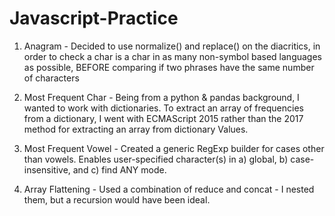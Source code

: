 # Javascript-Practice

1. Anagram - Decided to use normalize() and replace() on the diacritics, in order to check a char is a char in as many non-symbol based languages as possible, BEFORE comparing if two phrases have the same number of characters
   
2. Most Frequent Char - Being from a python & pandas background, I wanted to work with dictionaries. To extract an array of frequencies from a dictionary, I went with ECMAScript 2015 rather than the 2017 method for extracting an array from dictionary Values.

3. Most Frequent Vowel - Created a generic RegExp builder for cases other than vowels. Enables user-specified character(s) in a) global, b) case-insensitive, and c) find ANY mode.

4. Array Flattening - Used a combination of reduce and concat - I nested them, but a recursion would have been ideal.
